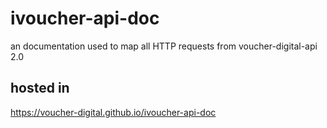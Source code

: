 # ivoucher-api-doc
an documentation used to map all HTTP requests from voucher-digital-api 2.0

## hosted in
<https://voucher-digital.github.io/ivoucher-api-doc>
